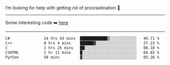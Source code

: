 I’m looking for help with getting rid of procrastination 🤔

-----

Some interesting code :arrow_right: [here](https://github.com/zhen8838/playground)

-----

<!--START_SECTION:waka-->

```txt
C#               14 hrs 43 mins  ████████████▒░░░░░░░░░░░░   49.71 %
C++              8 hrs 4 mins    ██████▓░░░░░░░░░░░░░░░░░░   27.23 %
C                2 hrs 25 mins   ██░░░░░░░░░░░░░░░░░░░░░░░   08.18 %
CSHTML           1 hr 11 mins    █░░░░░░░░░░░░░░░░░░░░░░░░   04.02 %
Python           58 mins         ▓░░░░░░░░░░░░░░░░░░░░░░░░   03.26 %
```

<!--END_SECTION:waka-->

<!--
**zhen8838/zhen8838** is a ✨ _special_ ✨ repository because its `README.md` (this file) appears on your GitHub profile.

Here are some ideas to get you started:

- 🔭 I’m currently working on ...
- 🌱 I’m currently learning ...
- 👯 I’m looking to collaborate on ...
 ...
- 💬 Ask me about ...
- 📫 How to reach me: ...
- 😄 Pronouns: ...
- ⚡ Fun fact: ...
-->
